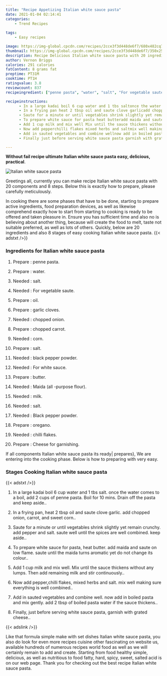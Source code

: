 ```yaml
---
title: "Recipe Appetizing Italian white sauce pasta"
date: 2021-01-04 02:14:41
categories:
    - Trend Recipes
    
tags:
    - Easy recipes

image: https://img-global.cpcdn.com/recipes/2cce3f3d448de6f7/680x482cq70/italian-white-sauce-pasta-recipe-main-photo.jpg
thumbnail: https://img-global.cpcdn.com/recipes/2cce3f3d448de6f7/350x250cq70/italian-white-sauce-pasta-recipe-main-photo.jpg
description: Recipe Delicious Italian white sauce pasta with 20 ingredients and 8 stages of easy cooking.
author: Vernon Briggs
calories: 291 calories
fatContent: 8 grams fat
preptime: PT31M
cooktime: PT1H
ratingvalue: 3.8
reviewcount: 837
recipeingredient: ["penne pasta", "water", "salt", "For vegetable saute", "oil", "garlic cloves", "chopped onion", "chopped carrot", "corn", "salt", "black pepper powder", "For white sauce", "butter", "Maida all purpose flour", "milk", "salt", "Black pepper powder", "oregano", "chilli flakes", "Cheese for garnishing"]

recipeinstructions: 
      - In a large kadai boil 6 cup water and 1 tbs saltonce the water comes to a boil add 2 cups of penne pasta Boil for 10 mins Drain off the pasta and keep aside 
      - In a frying pan heat 2 tbsp oil and saute clove garlicadd chopped onion carrot and sweet corn 
      - Saute for a minute or until vegetables shrink slightly yet remain crunchyadd pepper and saltsaute well until the spices are well combined keep aside 
      - To prepare white sauce for pasta heat butteradd maida and saute on low flamesaute until the maida turns aromatic yet do not change its colour 
      - Add 1 cup milk and mix well Mix until the sauce thickens without any lumps Then add remaining milk and stir continuously 
      - Now add pepperchilli flakes mixed herbs and saltmix well making sure everything is well combined 
      - Add in sauted vegetables and combine wellnow add in boiled pasta and mix gentlyadd 2 tbsp of boiled pasta water if the sauce thickens 
      - Finally just before serving white sauce pasta garnish with grated cheese

---
```




**Without fail recipe ultimate Italian white sauce pasta easy, delicious, practical**. 


![Italian white sauce pasta](https://img-global.cpcdn.com/recipes/2cce3f3d448de6f7/680x482cq70/italian-white-sauce-pasta-recipe-main-photo.jpg "Italian white sauce pasta")




Greetings all, currently you can make recipe Italian white sauce pasta with 20 components and 8 steps. Below this is exactly how to prepare, please carefully meticulously.

In cooking there are some phases that have to be done, starting to prepare active ingredients, food preparation devices, as well as likewise comprehend exactly how to start from starting to cooking is ready to be offered and taken pleasure in. Ensure you has sufficient time and also no is believing about another thing, because will create the food to melt, taste not suitable preferred, as well as lots of others. Quickly, below are 20 ingredients and also 8 stages of easy cooking Italian white sauce pasta.
{{< adstxt />}}

### Ingredients for Italian white sauce pasta


1. Prepare  : penne pasta.

1. Prepare  : water.

1. Needed  : salt.

1. Needed  : For vegetable saute.

1. Prepare  : oil.

1. Prepare  : garlic cloves.

1. Needed  : chopped onion.

1. Prepare  : chopped carrot.

1. Needed  : corn.

1. Prepare  : salt.

1. Needed  : black pepper powder.

1. Needed  : For white sauce.

1. Prepare  : butter.

1. Needed  : Maida (all -purpose flour).

1. Needed  : milk.

1. Needed  : salt.

1. Needed  : Black pepper powder.

1. Prepare  : oregano.

1. Needed  : chilli flakes.

1. Prepare  : Cheese for garnishing.



If all components Italian white sauce pasta its ready| prepares}, We are entering into the cooking phase. Below is how to preparing with very easy.

### Stages Cooking Italian white sauce pasta

{{< adstxt />}}


1. In a large kadai boil 6 cup water and 1 tbs salt.
once the water comes to a boil, add 2 cups of penne pasta. Boil for 10 mins. Drain off the pasta and keep aside..



1. In a frying pan, heat 2 tbsp oil and saute clove garlic.
add chopped onion, carrot, and sweet corn..



1. Saute for a minute or until vegetables shrink slightly yet remain crunchy.
add pepper and salt.
saute well until the spices are well combined. keep aside..



1. To prepare white sauce for pasta, heat butter.
add maida and saute on low flame.
saute until the maida turns aromatic yet do not change its colour..



1. Add 1 cup milk and mix well. Mix until the sauce thickens without any lumps. Then add remaining milk and stir continuously..



1. Now add pepper,chilli flakes, mixed herbs and salt.
mix well making sure everything is well combined..



1. Add in sauted vegetables and combine well.
now add in boiled pasta and mix gently.
add 2 tbsp of boiled pasta water if the sauce thickens..



1. Finally, just before serving white sauce pasta, garnish with grated cheese..





{{< adslink />}}

Like that formula simple make with set dishes Italian white sauce pasta, you also do look for even more recipes cuisine other fascinating on website us, available hundreds of numerous recipes world food as well as we will certainly remain to add and create. Starting from food healthy simple, delicious, as well as nutritious to food fatty, hard, spicy, sweet, salted acid is on our web page. Thank you for checking out the best recipe Italian white sauce pasta.
